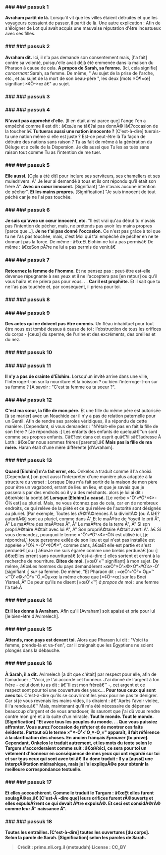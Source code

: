 
### ### ### passuk 1
<b>Avraham partit de là.</b> Lorsqu'il vit que les villes étaient détruites et que les voyageurs cessaient de passer, il partit de là. Une autre explication : Afin de s'éloigner de Lot qui avait acquis une mauvaise réputation d'être incestueux avec ses filles.

### ### ### passuk 2
<b>Avraham dit.</b> Ici, il n'a pas demandé son consentement mais, [l'a fait] contre sa volonté, puisqu'elle avait déjà été emmenée dans la maison du Pharaon à cause de cela. 
<b>A propos de Sarah, sa femme.</b> [Ici, cela signifie] <i>concernant</i> Sarah, sa femme. De même, " Au sujet de la prise de l'arche, etc., et au sujet de la mort de son beau-père ", les deux [mots ×Ö¶×œ] signifiant ×¢Ö-×œ â€" au sujet. 

### ### ### passuk 3

### ### ### passuk 4
<b>N'avait pas approché d'elle.</b> [Il en était ainsi parce que] l'ange l'en a empêché comme il est dit : â€œJe ne tâ€?ai pas donnÃ© lâ€?occasion de la toucher.â€
<b>Tu tueras aussi une nation innocente ?</b> [C'est-à-dire] tuerais-tu une nation même si elle est juste ? Est-ce peut-être là Ta façon de détruire des nations sans raison ? Tu as fait de même à la génération du Déluge et à celle de la Dispersion. Je dis aussi que Tu les as tués sans raison tout comme Tu as l'intention de me tuer.

### ### ### passuk 5
<b>Elle aussi.</b> [Cela a été dit] pour inclure ses serviteurs, ses chameliers et ses muledrivers. Â" Je leur ai demandé à tous et ils ont répondu qu'il était son frère Â". 
<b>Avec un cœur innocent.</b> [Signifiant] "Je n'avais aucune intention de pécher".
<b>Et les mains propres.</b> [Signification] "Je suis innocent de tout péché car je ne l'ai pas touchée.

### ### ### passuk 6
<b>Je sais qu'avec un cœur innocent, etc.</b> "Il est vrai qu'au début tu n'avais pas l'intention de pécher, mais, ne prétends pas avoir les mains propres [parce que...]. 
<b>Je ne t'ai pas donné l'occasion.</b> Ce n'est pas grâce à toi que tu ne l'as pas touchée, mais, c'est Moi qui t'ai empêché de pécher en ne te donnant pas la force. De même : â€œEt Elohim ne lui a pas permisâ€ De même : â€œSon pÃ?re ne lui a pas permis de venir.â€ 

### ### ### passuk 7
<b>Retournez la femme de l'homme.</b> Et ne pensez pas : peut-être est-elle devenue répugnante à ses yeux et il ne l'acceptera pas [en retour] ou qu'il vous haïra et ne priera pas pour vous. . .
<b>Car il est prophète.</b> Et il sait que tu ne l'as pas touchée et, par conséquent, il priera pour toi. 

### ### ### passuk 8

### ### ### passuk 9
<b>Des actes qui ne doivent pas être commis.</b> Un fléau inhabituel pour tout être nous est tombé dessus à cause de toi : l'obstruction de tous les orifices du corps - [ceux] du sperme, de l'urine et des excréments, des oreilles et du nez. 

### ### ### passuk 10

### ### ### passuk 11
<b>Il n'y a pas de crainte d'Elohim.</b> Lorsqu'un invité arrive dans une ville, l'interroge-t-on sur la nourriture et la boisson ? ou bien l'interroge-t-on sur sa femme ? [A savoir : "C'est ta femme ou ta soeur ?". 

### ### ### passuk 12
<b>C'est ma sœur, la fille de mon père.</b> Et une fille du même père est autorisée [à se marier] avec un Noachide car il n'y a pas de relation paternelle pour un Gentil. Afin de rendre ses paroles véridiques, il a répondu de cette manière. [Cependant, si vous demandez : "N'était-elle pas en fait la fille de son frère ? [Je répondrais :] Les enfants des enfants de quelquâ€™un sont comme ses propres enfants. Câ€?est dans cet esprit quâ€?il sâ€?adresse Ã Loth : â€œCar nous sommes frères [parents].â€ 
<b>Mais pas la fille de ma mère.</b> Haran était d'une mère différente [d'Avraham].

### ### ### passuk 13
<b>Quand [Elohim] m'a fait errer, etc.</b> Onkelos a traduit comme il l'a choisi. [Cependant,] on peut aussi l'interpréter d'une manière plus adaptée à la structure du verset : Lorsque Dieu m'a fait sortir de la maison de mon père pour être un vagabond, errant de lieu en lieu, et que je savais que je passerais par des endroits où il y a des méchants. alors je lui ai dit : â€œVoici la bonté.â€ 
<b>Lorsque [Elohim] a causé.</b> [Le verbe ×"Ö'×ªÖ°×¢×-Ö¼ est] au pluriel. Mais, ne vous étonnez pas de cela, car en de nombreux endroits, ce qui relève de la piété et ce qui relève de l'autorité sont désignés au pluriel. [Par exemple, Toutes les rÃ©fÃ©rences Ã la divinitÃ© [ou Ã lâ€?autoritÃ©] sont au pluriel, comme dans Â" Et le maÃ®tre de Yoseif le prit Â", Â" Le maÃ®tre des maÃ®tres Â", Â" Le maÃ®tre de la terre Â", Â" Si son propriÃ©taire Ã©tait avec lui Â", Â" Son propriÃ©taire Ã©tait averti Â". â€ Si vous demandez, pourquoi le terme ×"Ö'×ªÖ°×¢×-Ö¼ est utilisé ici, [je répondrai,] toute personne exilée de son lieu et qui n'est pas installée est appelée ×ªÖ¼ ×-Ö¹×¢Ö¶×", comme dans, â€œEt elle est partie et s'est perdueâ€ [ou :] â€œJe me suis égarée comme une brebis perdueâ€ [ou :] â€œElles errent sans nourritureâ€ [c'est-à-dire :] elles sortent et errent à la recherche de nourriture. 
<b>Dites de moi.</b> [×œÖ'×™ signifiant] à mon sujet. De même, â€œLes hommes du pays demandèrent ×œÖ°×Ö'×©×Ö°×ªÖ¼×-Ö¹ [signifiant :] <i>sur</i> sa femme. De même, "Et Pharaon dit : ×œÖ'×'Ö°× Öµ×™ ×™Ö'×©×'Ö°×¨Ö¸×Öµ×œ la même chose que [×¢Ö-×œ] <i>sur</i> les Bnei Yisrael. Â" De peur qu'ils ne disent [×œÖ'×™] <i>à propos de</i> moi : une femme l'a tué.Â 

### ### ### passuk 14
<b>Et il les donna à Avraham.</b> Afin qu'il [Avraham] soit apaisé et prie pour lui [le bien-être d'Avimelech]. 

### ### ### passuk 15
<b>Attends, mon pays est devant toi.</b> Alors que Pharaon lui dit : "Voici ta femme, prends-la et va-t'en", car il craignait que les Égyptiens ne soient plongés dans la débauche. 

### ### ### passuk 16
<b>À Sarah, il a dit.</b> Avimelech [a dit que c'était] par respect pour elle, afin de l'amadouer ; "Voici, je t'ai accordé cet honneur. J'ai donné de l'argent à ton frère - celui dont tu as dit : â€˜Il est mon frèreâ€™ -, cet argent et ce respect sont pour toi une couverture des yeux.... 
<b>Pour tous ceux qui sont avec toi.</b> C'est-à-dire qu'ils se couvriront les yeux pour ne pas te dénigrer. Car si je vous revenais les mains vides, ils diraient : â€˜Après l'avoir violée, il l'a rendue.â€™ Mais, maintenant qu'il m'a été nécessaire de dépenser beaucoup d'argent et de vous amadouer, ils sauront que j'ai dû vous rendre contre mon gré et à la suite d'un miracle.</b> <b>Tout le monde. 
<b>Tout le monde.</b> [Signification] "Et avec tous les peuples du monde. . .
<b>Que vous puissiez affronter.</b> Vous aurez l'occasion de réfuter et de montrer ces faits évidents. Partout où le terme ×"×-Ö¹×'Ö¸×-Ö¸×" apparaît, il fait référence à la clarification des choses. En ancien français <i>Éprouver</i> [to prove]. Cependant, Onkelos le traduit autrement, et les mots du texte selon le Targum s'accorderaient comme suit : â€œVoici, ce sera pour toi un vêtement d'honneur en conséquence de mes yeux qui ont regardé sur toi et sur tous ceux qui sont avec toi.â€ Il a donc traduit : Il y a [aussi] une interprÃ©tation midrashique, mais je l'ai expliquÃ©e pour obtenir la meilleure correspondance textuelle. 

### ### ### passuk 17
<b>Et elles accouchèrent.</b> Comme le traduit le Targum : â€œEt elles furent soulagÃ©es.â€ [C'est-Ã -dire que] leurs orifices furent rÃ©ouverts et elles expulsÃ?rent ce qui devait Ãªtre expulsÃ©. Et ceci est considÃ©rÃ© comme leur Â" naissance Â". 

### ### ### passuk 18
<b>Toutes les entrailles.</b> [C'est-à-dire] toutes les ouvertures [du corps].
<b>Selon la parole de Sarah.</b> [Signification] selon les paroles de Sarah.

>Crédit : primo.nli.org.il (metsudah)
>License : CC_BY